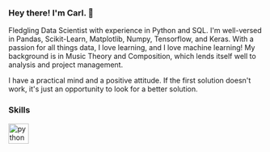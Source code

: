 ### Hey there! I'm Carl. 👋

Fledgling Data Scientist with experience in Python and SQL. I'm well-versed in Pandas, Scikit-Learn, Matplotlib, Numpy, Tensorflow, and Keras. With a passion for all things data, I love learning, and I love machine learning! My background is in Music Theory and Composition, which lends itself well to analysis and project management.

I have a practical mind and a positive attitude. If the first solution doesn't work, it's just an opportunity to look for a better solution.

### Skills

<img src='https://cdn.jsdelivr.net/gh/devicons/devicon/icons/python/python-original-wordmark.svg' alt='python' align='left' width='40' height='40'>

<!--
**katmandoone/katmandoone** is a ✨ _special_ ✨ repository because its `README.md` (this file) appears on your GitHub profile.

Here are some ideas to get you started:

- 🔭 I’m currently working on ...
- 🌱 I’m currently learning ...
- 👯 I’m looking to collaborate on ...
- 🤔 I’m looking for help with ...
- 💬 Ask me about ...
- 📫 How to reach me: ...
- 😄 Pronouns: ...
- ⚡ Fun fact: ...
-->
